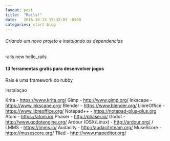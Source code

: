 ```yaml
---
layout: post
title:  "Rails!"
date:   2016-10-13 15:32:03 -0300
categories: start blog
---
```



###### Criando um novo projeto e instalando as dependencias
rails new hello_rails













#### 13 ferramentas gratis para desenvolver jogos
Rais é uma framework do rubby

instalaçao


Krita - https://www.krita.org/ 
Gimp - http://www.gimp.org/ 
Inkscape - https://www.inkscape.org/ 
Blender - https://www.blender.org/ 
LibreOffice - https://www.libreoffice.org/ 
Notepad++ - https://notepad-plus-plus.org 
Atom - https://atom.io/ 
Phaser - http://phaser.io/ 
Godot - http://www.godotengine.org/ 
Ardour (OSX/Linux) - http://ardour.org/ / 
LMMS - https://lmms.io/ 
Audacity - http://audacityteam.org/ 
MuseScore - https://musescore.org/ 
Tiled - http://www.mapeditor.org/
